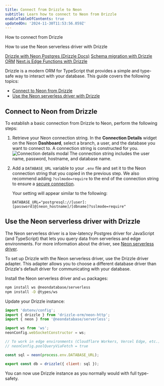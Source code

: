 ```yaml
---
title: Connect from Drizzle to Neon
subtitle: Learn how to connect to Neon from Drizzle
enableTableOfContents: true
updatedOn: '2024-11-30T11:53:56.059Z'
---
```


<InfoBlock>
<DocsList title="What you will learn:">
<p>How to connect from Drizzle</p>
<p>How to use the Neon serverless driver with Drizzle</p>
</DocsList>

<DocsList title="Related resources" theme="docs">
  <a href="https://orm.drizzle.team/docs/tutorials/drizzle-with-neon">Drizzle with Neon Postgres (Drizzle Docs)</a>
  <a href="/docs/guides/drizzle-migrations">Schema migration with Drizzle ORM</a>
</DocsList>

<DocsList title="Source code" theme="repo">
  <a href="https://github.com/neondatabase/examples/tree/main/with-nextjs-drizzle-edge">Next.js Edge Functions with Drizzle</a>
</DocsList>

</InfoBlock>

Drizzle is a modern ORM for TypeScript that provides a simple and type-safe way to interact with your database. This guide covers the following topics:

- [Connect to Neon from Drizzle](#connect-to-neon-from-drizzle)
- [Use the Neon serverless driver with Drizzle](#use-the-neon-serverless-driver-with-drizzle)

## Connect to Neon from Drizzle

To establish a basic connection from Drizzle to Neon, perform the following steps:

1. Retrieve your Neon connection string. In the **Connection Details** widget on the Neon **Dashboard**, select a branch, a user, and the database you want to connect to. A connection string is constructed for you.
   ![Connection details modal](/docs/connect/connection_details.png)
   The connection string includes the user name, password, hostname, and database name.

2. Add a `DATABASE_URL` variable to your `.env` file and set it to the Neon connection string that you copied in the previous step. We also recommend adding `?sslmode=require` to the end of the connection string to ensure a [secure connection](/docs/connect/connect-securely).

   Your setting will appear similar to the following:

   ```text shouldWrap
   DATABASE_URL="postgresql://[user]:[password]@[neon_hostname]/[dbname]?sslmode=require"
   ```

## Use the Neon serverless driver with Drizzle

The Neon serverless driver is a low-latency Postgres driver for JavaScript (and TypeScript) that lets you query data from serverless and edge environments. For more information about the driver, see [Neon serverless driver](/docs/serverless/serverless-driver).

To set up Drizzle with the Neon serverless driver, use the Drizzle driver adapter. This adapter allows you to choose a different database driver than Drizzle's default driver for communicating with your database.

Install the Neon serverless driver and `ws` packages:

```bash
npm install ws @neondatabase/serverless
npm install -D @types/ws
```

Update your Drizzle instance:

```javascript
import 'dotenv/config';
import { drizzle } from 'drizzle-orm/neon-http';
import { neon } from '@neondatabase/serverless';

import ws from 'ws';
neonConfig.webSocketConstructor = ws;

// To work in edge environments (Cloudflare Workers, Vercel Edge, etc.), enable querying over fetch
// neonConfig.poolQueryViaFetch = true

const sql = neon(process.env.DATABASE_URL);

export const db = drizzle({ client: sql });
```

You can now use Drizzle instance as you normally would with full type-safety.

<NeedHelp/>

